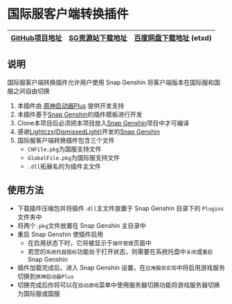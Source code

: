 # 国际服客户端转换插件

| [GitHub项目地址](https://github.com/DawnFz/Genshin.Launcher.Plus.SE.Plugin) | [SG资源站下载地址](https://resource.snapgenshin.com/Plugins/Genshin.Launcher.Plus.SE.Plugin/) | [百度网盘下载地址](https://pan.baidu.com/s/1-5zQoVfE7ImdXrn8OInKqg?pwd=etxd) (etxd) |
| :----------------------------------------------------------: | :----------------------------------------------------------: | :----------------------------------------------------------: |

## 说明

国际服客户端转换插件允许用户使用 Snap Genshin 将客户端版本在国际服和国服之间自由切换

1. 本插件由 [原神启动器Plus](https://github.com/DawnFz/Genshin.Launcher.Plus) 提供开发支持
1. 本插件基于[Snap Genshin](https://github.com/DGP-Studio/Snap.Genshin)的插件模板进行开发
2. Clone本项目后必须把本项目放入[Snap Genshin](https://github.com/DGP-Studio/Snap.Genshin)项目中才可编译
3. 感谢[Lightczx(DismissedLight)](https://github.com/Lightczx)开发的[Snap Genshin](https://github.com/DGP-Studio/Snap.Genshin)
5. 国际服客户端转换插件包含三个文件
   - `CNFile.pkg`为国服支持文件
   - `GlobalFile.pkg`为国际服支持文件
   - `.dll`拓展名的为插件主文件

## 使用方法

- 下载插件压缩包并将插件`.dll`主文件放置于 Snap Genshin 目录下的 `Plugins`文件夹中
- 将两个`.pkg`文件放置在 Snap Genshin 主目录中
- 重启 Snap Genshin 使插件启用
  - 在启用状态下时，它将被显示于`插件管理`页面中
  - 若您的`系统托盘图标`功能处于打开状态，则需要在系统托盘中`关闭`或`重启` Snap Genshin
- 插件加载完成后，进入 Snap Genshin 设置，在`应用服务实现`中将启用游戏服务切换到`原神启动器Plus`
- 切换完成后你将可以在`启动游戏`菜单中使用服务器切换功能将游戏服务器切换为国际服或国服

